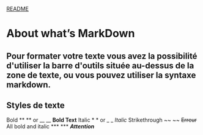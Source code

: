 
[README](https://github.com/TozurElena/exercise-markdown/blob/main/README.md)

# About what’s MarkDown 

## Pour formater votre texte vous avez la possibilité d'utiliser la barre d'outils située au-dessus de la zone de texte, ou vous pouvez utiliser la syntaxe markdown.

## Styles de texte
Bold	** ** or __ __ **Bold Text**
Italic	* * or _ _   *Italic*
Strikethrough	~~ ~~  ~~Erreur~~
All bold and italic	*** ***  ***Attention***



